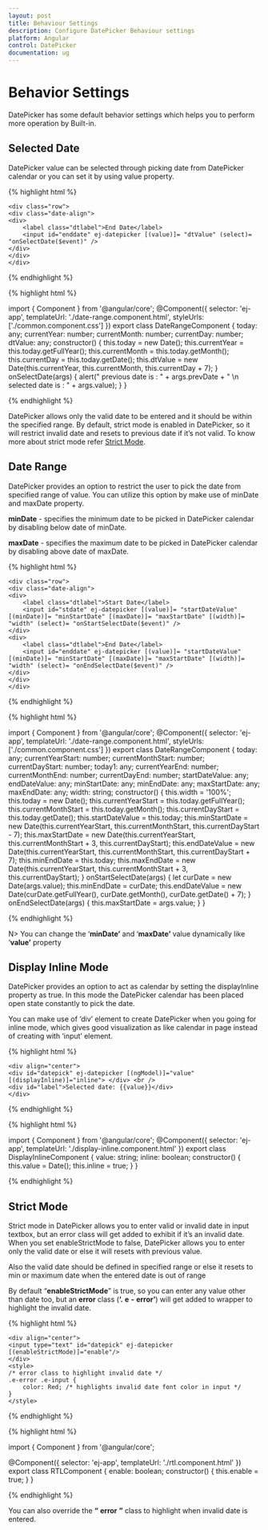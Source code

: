 ```yaml
---
layout: post
title: Behaviour Settings
description: Configure DatePicker Behaviour settings
platform: Angular
control: DatePicker
documentation: ug
---
```

# Behavior Settings

DatePicker has some default behavior settings which helps you to perform more operation by Built-in.

## Selected Date

DatePicker value can be selected through picking date from DatePicker calendar or you can set it by using value property.

{% highlight html %}
  
    <div class="row">
    <div class="date-align">  
	<div>
		<label class="dtlabel">End Date</label>   
		<input id="enddate" ej-datepicker [(value)]= "dtValue" (select)= "onSelectDate($event)" />
	</div>
    </div>    
    </div>

{% endhighlight %}

{% highlight html %}

import { Component } from '@angular/core';
@Component({
  selector: 'ej-app',
  templateUrl: './date-range.component.html',
  styleUrls: ['./common.component.css']
})
export class DateRangeComponent {
  today: any;
  currentYear: number;
  currentMonth: number;
  currentDay: number;
  dtValue: any;
  constructor() {
      this.today = new Date();
      this.currentYear = this.today.getFullYear();
      this.currentMonth = this.today.getMonth();
      this.currentDay = this.today.getDate();
      this.dtValue = new Date(this.currentYear, this.currentMonth, this.currentDay + 7);
  }
  onSelectDate(args) {
      alert(" previous date is : " + args.prevDate + " \n selected date is : " + args.value);
  }
}

{% endhighlight %}

DatePicker allows only the valid date to be entered and it should be within the specified range. By default, strict mode is enabled in DatePicker, so it will restrict invalid date and resets to previous date if it’s not valid. To know more about strict mode refer [Strict Mode](#strict-mode).

## Date Range

DatePicker provides an option to restrict the user to pick the date from specified range of value. You can utilize this option by make use of minDate and maxDate property.

**minDate** - specifies the minimum date to be picked in DatePicker calendar by disabling below date of minDate.

**maxDate** -  specifies the maximum date to be picked in DatePicker calendar by disabling above date of maxDate. 

{% highlight html %}
     
    <div class="row">
    <div class="date-align">  
	<div>   
		<label class="dtlabel">Start Date</label>
		<input id="stdate" ej-datepicker [(value)]= "startDateValue" [(minDate)]= "minStartDate" [(maxDate)]= "maxStartDate" [(width)]= "width" (select)= "onStartSelectDate($event)" />
	</div>
	<div>
		<label class="dtlabel">End Date</label>   
		<input id="enddate" ej-datepicker [(value)]= "startDateValue" [(minDate)]= "minStartDate" [(maxDate)]= "maxStartDate" [(width)]= "width" (select)= "onEndSelectDate($event)" />
	</div>
    </div>    
    </div>

{% endhighlight %}

{% highlight html %}

import { Component } from '@angular/core';
@Component({
  selector: 'ej-app',
  templateUrl: './date-range.component.html',
  styleUrls: ['./common.component.css']
})
export class DateRangeComponent {
  today: any;
  currentYearStart: number;
  currentMonthStart: number;
  currentDayStart: number;
  today1: any;
  currentYearEnd: number;
  currentMonthEnd: number;
  currentDayEnd: number;
  startDateValue: any;
  endDateValue: any;
  minStartDate: any;
  minEndDate: any;
  maxStartDate: any;
  maxEndDate: any;
  width: string;
  constructor() {
      this.width = '100%';
      this.today = new Date();
      this.currentYearStart = this.today.getFullYear();
      this.currentMonthStart = this.today.getMonth();
      this.currentDayStart = this.today.getDate();
      this.startDateValue = this.today;
      this.minStartDate = new Date(this.currentYearStart, this.currentMonthStart, this.currentDayStart - 7);
      this.maxStartDate = new Date(this.currentYearStart, this.currentMonthStart + 3, this.currentDayStart);
      this.endDateValue = new Date(this.currentYearStart, this.currentMonthStart, this.currentDayStart + 7);
      this.minEndDate = this.today;
      this.maxEndDate = new Date(this.currentYearStart, this.currentMonthStart + 3, this.currentDayStart);
  }
  onStartSelectDate(args) {
      let curDate = new Date(args.value);
      this.minEndDate =  curDate;
      this.endDateValue =  new Date(curDate.getFullYear(), curDate.getMonth(), curDate.getDate() + 7);
  }
  onEndSelectDate(args) {
      this.maxStartDate = args.value;
  }
}

{% endhighlight %}

N> You can change the ‘**minDate’** and ‘**maxDate’** value dynamically like ‘**value’** property

## Display Inline Mode

DatePicker provides an option to act as calendar by setting the displayInline property as true. In this mode the DatePicker calendar has been placed open state constantly to pick the date. 

You can make use of ‘div’ element to create DatePicker when you going for inline mode, which gives good visualization as like calendar in page instead of creating with ‘input’ element. 

{% highlight html %}

    <div align="center">
    <div id="datepick" ej-datepicker [(ngModel)]="value" [(displayInline)]="inline"> </div> <br />
    <div id="label">Selected date: {{value}}</div>
    </div>

{% endhighlight %}

{% highlight html %}

import { Component } from '@angular/core';
@Component({
  selector: 'ej-app',
  templateUrl: './display-inline.component.html'
})
export class DisplayInlineComponent {
  value: string;
  inline: boolean;
  constructor() {
    this.value = Date();
    this.inline = true;
  }
}

{% endhighlight %}

## Strict Mode

Strict mode in DatePicker allows you to enter valid or invalid date in input textbox, but an error class will get added to exhibit if it’s an invalid date. When you set enableStrictMode to false, DatePicker allows you to enter only the valid date or else it will resets with previous value. 

Also the valid date should be defined in specified range or else it resets to min or maximum date when the entered date is out of range

By default “**enableStrictMode**” is true, so you can enter any value other than date too, but an **error** class (**‘.** **e** **-** **error’**) will get added to wrapper to highlight the invalid date.

{% highlight html %}

    <div align="center">
    <input type="text" id="datepick" ej-datepicker [(enableStrictMode)]="enable"/>
    </div>
    <style>
    /* error class to highlight invalid date */
    .e-error .e-input {
        color: Red; /* highlights invalid date font color in input */
    }
    </style>

{% endhighlight %}

{% highlight html %}

import { Component } from '@angular/core';

@Component({
  selector: 'ej-app',
  templateUrl: './rtl.component.html'
})
export class RTLComponent {
  enable: boolean;
  constructor() {
    this.enable = true;
  }
}

{% endhighlight %}

You can also override the **“** **error** **”** class to highlight when invalid date is entered.
